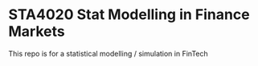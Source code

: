 # STA4020 Stat Modelling in Finance Markets
 This repo is for a statistical modelling / simulation in FinTech

